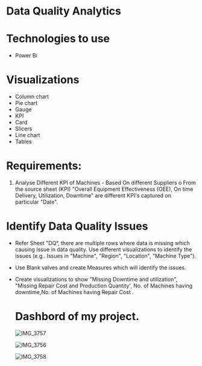 # Data Quality Analytics

# Technologies to use
- Power Bi

# Visualizations

- Column chart
- Pie chart
- Gauge
-  KPI
- Card
- Slicers
- Line chart
- Tables

# Requirements:

1. Analyse Different KPI of Machines - Based On different Suppliers o From the source sheet (KPI) "Overall Equipment Effectiveness (OEE), On time
    Delivery, Utilization, Downtime" are different KPI's captured on particular "Date".

# Identify Data Quality Issues
- Refer Sheet "DQ°, there are multiple rows where data is missing which causing Issue in data quality. Use different visualizations to identify the issues (e.g..
  Issues in "Machine", "Region", "Location", "Machine Type").

- Use Blank valves and create Measures which will identify the issues. 

- Create visualizations to show "Missing Downtime and utilization", "Missing Repair Cost and Production Quantity', No. of Machines having downtime,No.
  of Machines having Repair Cost .
  
  # Dashbord of my project.
  
    ![IMG_3757](https://user-images.githubusercontent.com/76069126/216123191-d71fde38-cca6-48bd-aa1d-da35e613ae93.jpeg)
   
   ![IMG_3756](https://user-images.githubusercontent.com/76069126/216123251-39dab59b-9f21-44f0-a240-3e1c2815fde5.jpeg)
   
   ![IMG_3758](https://user-images.githubusercontent.com/76069126/216123295-d7459a20-b543-4307-b547-b9dd52b6beb0.jpeg)

   




  
  
